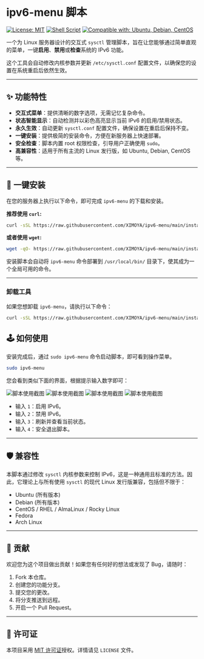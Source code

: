 # ipv6-menu 脚本

[![License: MIT](https://img.shields.io/badge/License-MIT-yellow.svg)](https://opensource.org/licenses/MIT)
[![Shell Script](https://img.shields.io/badge/language-Shell%20Script-blue.svg)](https://www.gnu.org/software/bash/)
[![Compatible with: Ubuntu, Debian, CentOS](https://img.shields.io/badge/Compatible%20with-Ubuntu%2C%20Debian%2C%20CentOS-orange.svg)](#兼容性)

一个为 Linux 服务器设计的交互式 `sysctl` 管理脚本，旨在让您能够通过简单直观的菜单，一键**启用**、**禁用**或**检查**系统的 IPv6 功能。

这个工具会自动修改内核参数并更新 `/etc/sysctl.conf` 配置文件，以确保您的设置在系统重启后依然生效。

---

## ✨ 功能特性

-   **交互式菜单**：提供清晰的数字选项，无需记忆复杂命令。
-   **状态智能显示**：自动检测并以彩色高亮显示当前 IPv6 的启用/禁用状态。
-   **永久生效**：自动更新 `sysctl.conf` 配置文件，确保设置在重启后保持不变。
-   **一键安装**：提供极简的安装命令，方便在新服务器上快速部署。
-   **安全检查**：脚本内置 root 权限检查，引导用户正确使用 `sudo`。
-   **高兼容性**：适用于所有主流的 Linux 发行版，如 Ubuntu, Debian, CentOS 等。

---

## 🚀 一键安装

在您的服务器上执行以下命令，即可完成 `ipv6-menu` 的下载和安装。

**推荐使用 `curl`:**
```bash
curl -sSL https://raw.githubusercontent.com/XIMOYA/ipv6-menu/main/install.sh | bash
```

**或者使用 `wget`:**
```bash
wget -qO- https://raw.githubusercontent.com/XIMOYA/ipv6-menu/main/install.sh | bash
```
安装脚本会自动将 `ipv6-menu` 命令部署到 `/usr/local/bin/` 目录下，使其成为一个全局可用的命令。

---

### 卸载工具

如果您想卸载 `ipv6-menu`，请执行以下命令：

```bash
curl -sSL https://raw.githubusercontent.com/XIMOYA/ipv6-menu/main/install.sh | bash -s uninstall
```

## 🕹️ 如何使用

安装完成后，通过 `sudo ipv6-menu` 命令启动脚本，即可看到操作菜单。

```bash
sudo ipv6-menu
```

您会看到类似下面的界面，根据提示输入数字即可：

![脚本使用截图](https://img.cdn1.vip/i/68df227193c9c_1759453809.png)
![脚本使用截图](https://img.cdn1.vip/i/68df22afc06c8_1759453871.png)
![脚本使用截图](https://img.cdn1.vip/i/68df22d380cfa_1759453907.png)
![脚本使用截图](https://img.cdn1.vip/i/68df22e225ddc_1759453922.png)

-   输入 `1`：启用 IPv6。
-   输入 `2`：禁用 IPv6。
-   输入 `3`：刷新并查看当前状态。
-   输入 `4`：安全退出脚本。

---

## 🛡️ 兼容性

本脚本通过修改 `sysctl` 内核参数来控制 IPv6，这是一种通用且标准的方法。因此，它理论上与所有使用 `sysctl` 的现代 Linux 发行版兼容，包括但不限于：

-   Ubuntu (所有版本)
-   Debian (所有版本)
-   CentOS / RHEL / AlmaLinux / Rocky Linux
-   Fedora
-   Arch Linux

---

## 🤝 贡献

欢迎您为这个项目做出贡献！如果您有任何好的想法或发现了 Bug，请随时：

1.  Fork 本仓库。
2.  创建您的功能分支。
3.  提交您的更改。
4.  将分支推送到远程。
5.  开启一个 Pull Request。

---

## 📄 许可证

本项目采用 [MIT 许可证](https://opensource.org/licenses/MIT)授权。详情请见 `LICENSE` 文件。
```
